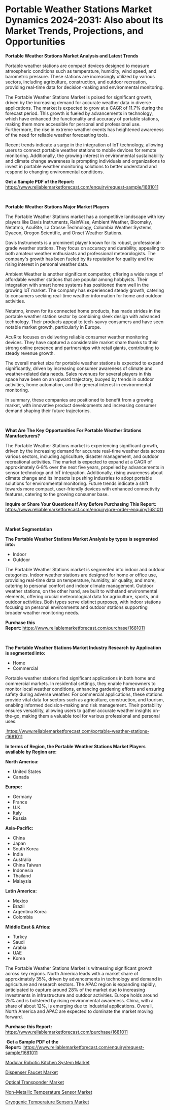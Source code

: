 <p><h1>Portable Weather Stations Market Dynamics 2024-2031: Also about Its Market Trends, Projections, and Opportunities</h1></p><p><strong>Portable Weather Stations Market Analysis and Latest Trends</strong></p>
<p><p>Portable weather stations are compact devices designed to measure atmospheric conditions such as temperature, humidity, wind speed, and barometric pressure. These stations are increasingly utilized by various sectors, including agriculture, construction, and outdoor recreation, providing real-time data for decision-making and environmental monitoring.</p><p>The Portable Weather Stations Market is poised for significant growth, driven by the increasing demand for accurate weather data in diverse applications. The market is expected to grow at a CAGR of 11.7% during the forecast period. This growth is fueled by advancements in technology, which have enhanced the functionality and accuracy of portable stations, making them more accessible for personal and professional use. Furthermore, the rise in extreme weather events has heightened awareness of the need for reliable weather forecasting tools. </p><p>Recent trends indicate a surge in the integration of IoT technology, allowing users to connect portable weather stations to mobile devices for remote monitoring. Additionally, the growing interest in environmental sustainability and climate change awareness is prompting individuals and organizations to invest in portable weather monitoring solutions to better understand and respond to changing environmental conditions.</p></p>
<p><strong>Get a Sample PDF of the Report:&nbsp;</strong> <a href="https://www.reliablemarketforecast.com/enquiry/request-sample/1681011?utm_campaign=1260&utm_medium=2&utm_source=Github&utm_content=ia&utm_term=04102024&utm_id=portable-weather-stations">https://www.reliablemarketforecast.com/enquiry/request-sample/1681011</a></p>
<p>&nbsp;</p>
<p><strong>Portable Weather Stations Major Market Players</strong></p>
<p><p>The Portable Weather Stations market has a competitive landscape with key players like Davis Instruments, RainWise, Ambient Weather, Bloomsky, Netatmo, AcuRite, La Crosse Technology, Columbia Weather Systems, Dyacon, Oregon Scientific, and Onset Weather Stations. </p><p>Davis Instruments is a prominent player known for its robust, professional-grade weather stations. They focus on accuracy and durability, appealing to both amateur weather enthusiasts and professional meteorologists. The company's growth has been fueled by its reputation for quality and the rising interest in personal weather data. </p><p>Ambient Weather is another significant competitor, offering a wide range of affordable weather stations that are popular among hobbyists. Their integration with smart home systems has positioned them well in the growing IoT market. The company has experienced steady growth, catering to consumers seeking real-time weather information for home and outdoor activities.</p><p>Netatmo, known for its connected home products, has made strides in the portable weather station sector by combining sleek design with advanced technology. Their products appeal to tech-savvy consumers and have seen notable market growth, particularly in Europe.</p><p>AcuRite focuses on delivering reliable consumer weather monitoring devices. They have captured a considerable market share thanks to their strong online presence and partnerships with retail giants, contributing to steady revenue growth.</p><p>The overall market size for portable weather stations is expected to expand significantly, driven by increasing consumer awareness of climate and weather-related data needs. Sales revenues for several players in this space have been on an upward trajectory, buoyed by trends in outdoor activities, home automation, and the general interest in environmental monitoring. </p><p>In summary, these companies are positioned to benefit from a growing market, with innovative product developments and increasing consumer demand shaping their future trajectories.</p></p>
<p>&nbsp;</p>
<p><strong>What Are The Key Opportunities For Portable Weather Stations Manufacturers?</strong></p>
<p><p>The Portable Weather Stations market is experiencing significant growth, driven by the increasing demand for accurate real-time weather data across various sectors, including agriculture, disaster management, and outdoor recreational activities. The market is expected to expand at a CAGR of approximately 6-8% over the next five years, propelled by advancements in sensor technology and IoT integration. Additionally, rising awareness about climate change and its impacts is pushing industries to adopt portable solutions for environmental monitoring. Future trends indicate a shift towards more compact, user-friendly devices with enhanced connectivity features, catering to the growing consumer base.</p></p>
<p><strong>Inquire or Share Your Questions If Any Before Purchasing This Report:</strong> <a href="https://www.reliablemarketforecast.com/enquiry/pre-order-enquiry/1681011?utm_campaign=1260&utm_medium=2&utm_source=Github&utm_content=ia&utm_term=04102024&utm_id=portable-weather-stations">https://www.reliablemarketforecast.com/enquiry/pre-order-enquiry/1681011</a></p>
<p>&nbsp;</p>
<p><strong>Market Segmentation</strong></p>
<p><strong>The Portable Weather Stations Market Analysis by types is segmented into:</strong></p>
<p><ul><li>Indoor</li><li>Outdoor</li></ul></p>
<p><p>The Portable Weather Stations market is segmented into indoor and outdoor categories. Indoor weather stations are designed for home or office use, providing real-time data on temperature, humidity, air quality, and more, catering to personal comfort and indoor climate management. Outdoor weather stations, on the other hand, are built to withstand environmental elements, offering crucial meteorological data for agriculture, sports, and outdoor activities. Both types serve distinct purposes, with indoor stations focusing on personal environments and outdoor stations supporting broader weather monitoring needs.</p></p>
<p><strong>Purchase this Report:&nbsp;</strong><a href="https://www.reliablemarketforecast.com/purchase/1681011?utm_campaign=1260&utm_medium=2&utm_source=Github&utm_content=ia&utm_term=04102024&utm_id=portable-weather-stations">https://www.reliablemarketforecast.com/purchase/1681011</a></p>
<p>&nbsp;</p>
<p><strong>The Portable Weather Stations Market Industry Research by Application is segmented into:</strong></p>
<p><ul><li>Home</li><li>Commercial</li></ul></p>
<p><p>Portable weather stations find significant applications in both home and commercial markets. In residential settings, they enable homeowners to monitor local weather conditions, enhancing gardening efforts and ensuring safety during adverse weather. For commercial applications, these stations provide vital data for sectors such as agriculture, construction, and tourism, enabling informed decision-making and risk management. Their portability ensures versatility, allowing users to gather accurate weather insights on-the-go, making them a valuable tool for various professional and personal uses.</p></p>
<p><a href="https://www.reliablemarketforecast.com/portable-weather-stations-r1681011?utm_campaign=1260&utm_medium=2&utm_source=Github&utm_content=ia&utm_term=04102024&utm_id=portable-weather-stations">&nbsp;https://www.reliablemarketforecast.com/portable-weather-stations-r1681011</a></p>
<p><strong>In terms of Region, the Portable Weather Stations Market Players available by Region are:</strong></p>
<p>
    <p> <strong> North America: </strong>
        <ul>
            <li>United States</li>
            <li>Canada</li>
        </ul>
        </p> 
    <p> <strong> Europe: </strong>
        <ul>
            <li>Germany</li>
            <li>France</li>
            <li>U.K.</li>
            <li>Italy</li>
            <li>Russia</li>
        </ul>
        </p> 
    <p> <strong> Asia-Pacific: </strong>
        <ul>
            <li>China</li>
            <li>Japan</li>
            <li>South Korea</li>
            <li>India</li>
            <li>Australia</li>
            <li>China Taiwan</li>
            <li>Indonesia</li>
            <li>Thailand</li>
            <li>Malaysia</li>
        </ul>
        </p> 
    <p> <strong> Latin America: </strong>
        <ul>
            <li>Mexico</li>
            <li>Brazil</li>
            <li>Argentina Korea</li>
            <li>Colombia</li>
        </ul>
        </p> 
    <p> <strong> Middle East & Africa: </strong>
        <ul>
            <li>Turkey</li>
            <li>Saudi</li>
            <li>Arabia</li>
            <li>UAE</li>
            <li>Korea</li>
        </ul>
    </p>
    </p>
<p><p>The Portable Weather Stations Market is witnessing significant growth across key regions. North America leads with a market share of approximately 35%, driven by advancements in technology and demand in agriculture and research sectors. The APAC region is expanding rapidly, anticipated to capture around 28% of the market due to increasing investments in infrastructure and outdoor activities. Europe holds around 25% and is bolstered by rising environmental awareness. China, with a share of about 12%, is emerging due to industrial applications. Overall, North America and APAC are expected to dominate the market moving forward.</p></p>
<p><strong>Purchase this Report: </strong><a href="https://www.reliablemarketforecast.com/purchase/1681011?utm_campaign=1260&utm_medium=2&utm_source=Github&utm_content=ia&utm_term=04102024&utm_id=portable-weather-stations">https://www.reliablemarketforecast.com/purchase/1681011</a></p>
<p>&nbsp;<strong>Get a Sample PDF of the Report:&nbsp;&nbsp;</strong><a href="https://www.reliablemarketforecast.com/enquiry/request-sample/1681011?utm_campaign=1260&utm_medium=2&utm_source=Github&utm_content=ia&utm_term=04102024&utm_id=portable-weather-stations">https://www.reliablemarketforecast.com/enquiry/request-sample/1681011</a></p>
<p><strong></strong></p>
<p><p><a href="https://github.com/dringals/Market-Research-Report-List-6/blob/main/modular-robotic-kitchen-system-market.md?utm_campaign=1260&utm_medium=2&utm_source=Github&utm_content=ia&utm_term=04102024&utm_id=portable-weather-stations">Modular Robotic Kitchen System Market</a></p><p><a href="https://www.linkedin.com/pulse/in-depth-dispenser-faucet-market-review-size-share-99cagr-growth-modnc?utm_campaign=1260&utm_medium=2&utm_source=Github&utm_content=ia&utm_term=04102024&utm_id=portable-weather-stations">Dispenser Faucet Market</a></p><p><a href="https://www.linkedin.com/pulse/optical-transponder-market2024-2031-industry-insights-investment-phmhc?utm_campaign=1260&utm_medium=2&utm_source=Github&utm_content=ia&utm_term=04102024&utm_id=portable-weather-stations">Optical Transponder Market</a></p><p><a href="https://issuu.com/reportprime-2/docs/non-metallic-temperature-sensor-mar_a131a96fe451e8?utm_campaign=1260&utm_medium=2&utm_source=Github&utm_content=ia&utm_term=04102024&utm_id=portable-weather-stations">Non-Metallic Temperature Sensor Market</a></p><p><a href="https://www.linkedin.com/pulse/decoding-cryogenic-temperature-sensors-market-signals-growth-fkppc?utm_campaign=1260&utm_medium=2&utm_source=Github&utm_content=ia&utm_term=04102024&utm_id=portable-weather-stations">Cryogenic Temperature Sensors Market</a></p></p>